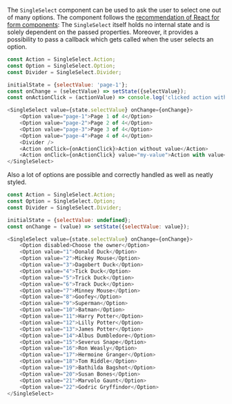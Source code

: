 The `SingleSelect` component can be used to ask the user to select one out of many options.
The component follows the
[recommendation of React for form components](https://facebook.github.io/react/docs/forms.html):
The `SingleSelect` itself holds no internal state and is solely dependent on the passed properties. Moreover, it
provides a possibility to pass a callback which gets called when the user selects an option.

```javascript
const Action = SingleSelect.Action;
const Option = SingleSelect.Option;
const Divider = SingleSelect.Divider;

initialState = {selectValue: 'page-1'};
const onChange = (selectValue) => setState({selectValue});
const onActionClick = (actionValue) => console.log('clicked action with value:', actionValue);

<SingleSelect value={state.selectValue} onChange={onChange}>
    <Option value="page-1">Page 1 of 4</Option>
    <Option value="page-2">Page 2 of 4</Option>
    <Option value="page-3">Page 3 of 4</Option>
    <Option value="page-4">Page 4 of 4</Option>
    <Divider />
    <Action onClick={onActionClick}>Action without value</Action>
    <Action onClick={onActionClick} value="my-value">Action with value</Action>
</SingleSelect>
```

Also a lot of options are possible and correctly handled as well as neatly styled.

```javascript
const Action = SingleSelect.Action;
const Option = SingleSelect.Option;
const Divider = SingleSelect.Divider;

initialState = {selectValue: undefined};
const onChange = (value) => setState({selectValue: value});

<SingleSelect value={state.selectValue} onChange={onChange}>
    <Option disabled>Choose the owner</Option>
    <Option value="1">Donald Duck</Option>
    <Option value="2">Mickey Mouse</Option>
    <Option value="3">Dagobert Duck</Option>
    <Option value="4">Tick Duck</Option>
    <Option value="5">Trick Duck</Option>
    <Option value="6">Track Duck</Option>
    <Option value="7">Minney Mouse</Option>
    <Option value="8">Goofey</Option>
    <Option value="9">Superman</Option>
    <Option value="10">Batman</Option>
    <Option value="11">Harry Potter</Option>
    <Option value="12">Lilly Potter</Option>
    <Option value="13">James Potter</Option>
    <Option value="14">Albus Dumbledore</Option>
    <Option value="15">Severus Snape</Option>
    <Option value="16">Ron Weasly</Option>
    <Option value="17">Hermoine Granger</Option>
    <Option value="18">Tom Riddle</Option>
    <Option value="19">Bathilda Bagshot</Option>
    <Option value="20">Susan Bones</Option>
    <Option value="21">Marvolo Gaunt</Option>
    <Option value="22">Godric Gryffindor</Option>
</SingleSelect>
```
